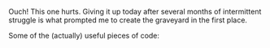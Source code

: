 Ouch! This one hurts. Giving it up today after several months of intermittent struggle is what prompted me to create the graveyard in the first place.

Some of the (actually) useful pieces of code:
